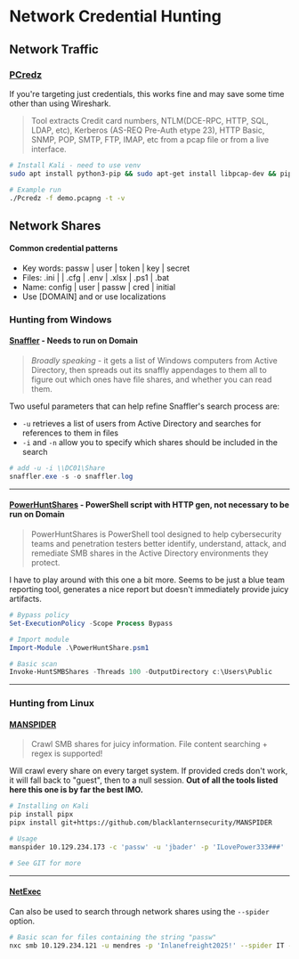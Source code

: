 # Network Credential Hunting

## Network Traffic

### [PCredz](https://github.com/lgandx/PCredz)

If you're targeting just credentials, this works fine and may save some time other than using Wireshark.

> Tool extracts Credit card numbers, NTLM(DCE-RPC, HTTP, SQL, LDAP, etc), Kerberos (AS-REQ Pre-Auth etype 23), HTTP Basic, SNMP, POP, SMTP, FTP,  IMAP, etc from a pcap file or from a live interface.

```bash
# Install Kali - need to use venv
sudo apt install python3-pip && sudo apt-get install libpcap-dev && pip3 install Cython && pip3 install python-libpcap

# Example run
./Pcredz -f demo.pcapng -t -v
```

## Network Shares

#### Common credential patterns

- Key words: passw | user | token | key | secret
- Files: .ini | | .cfg | .env | .xlsx | .ps1 | .bat
- Name: config | user | passw | cred | initial
- Use [DOMAIN\] and or use localizations

### Hunting from Windows

#### [Snaffler](https://github.com/SnaffCon/Snaffler) - Needs to run on Domain

> *Broadly speaking* - it gets a list of Windows  computers from Active Directory, then spreads out its snaffly appendages to them all to figure out which ones have file shares, and whether you  can read them.

Two useful parameters that can help refine Snaffler's search process are:

- `-u` retrieves a list of users from Active Directory and searches for references to them in files
- `-i` and `-n` allow you to specify which shares should be included in the search

```powershell
# add -u -i \\DC01\Share
snaffler.exe -s -o snaffler.log
```

---

#### [PowerHuntShares](https://github.com/NetSPI/PowerHuntShares) - PowerShell script with HTTP gen, not necessary to be run on Domain

> PowerHuntShares is PowerShell tool designed to help cybersecurity teams  and penetration testers better identify, understand, attack, and  remediate SMB shares in the Active Directory environments they protect. 

I have to play around with this one a bit more. Seems to be just a blue team reporting tool, generates a nice report but doesn't immediately provide juicy artifacts.

```powershell
# Bypass policy
Set-ExecutionPolicy -Scope Process Bypass

# Import module
Import-Module .\PowerHuntShare.psm1

# Basic scan
Invoke-HuntSMBShares -Threads 100 -OutputDirectory c:\Users\Public
```

---

### Hunting from Linux

#### [MANSPIDER](https://github.com/blacklanternsecurity/MANSPIDER)

> Crawl SMB shares for juicy information. File content searching + regex is supported!

Will crawl every share on every target system. If provided creds don't work,  it will fall back to "guest", then to a null session. 
**Out of all the tools listed here this one is by far the best IMO.**

```bash
# Installing on Kali
pip install pipx
pipx install git+https://github.com/blacklanternsecurity/MANSPIDER

# Usage
manspider 10.129.234.173 -c 'passw' -u 'jbader' -p 'ILovePower333###'

# See GIT for more
```

---

#### [NetExec](https://www.netexec.wiki/smb-protocol/spidering-shares)

Can also be used to search through network shares using the `--spider` option.

```bash
# Basic scan for files containing the string "passw"
nxc smb 10.129.234.121 -u mendres -p 'Inlanefreight2025!' --spider IT --content --pattern "passw"
```

